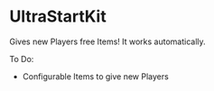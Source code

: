 # UltraStartKit
Gives new Players free Items! It works automatically.

To Do:

- Configurable Items to give new Players
